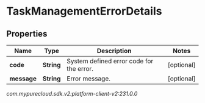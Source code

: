 # TaskManagementErrorDetails


## Properties

| Name | Type | Description | Notes |
| ------------ | ------------- | ------------- | ------------- |
| **code** | **String** | System defined error code for the error. |  [optional] |
| **message** | **String** | Error message. |  [optional] |




_com.mypurecloud.sdk.v2:platform-client-v2:231.0.0_
